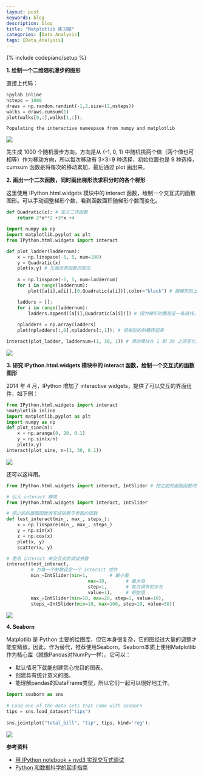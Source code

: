 ```yaml
---
layout: post
keywords: blog
description: blog
title: "Matplotlib 练习题"
categories: [Data_Analysis]
tags: [Data_Analysis]
---
```

{% include codepiano/setup %}

**1. 绘制一个二维随机漫步的图形**

直接上代码：


```python
%pylab inline
nsteps = 1000
draws = np.random.randint(-1,2,size=(2,nsteps))
walks = draws.cumsum(1)
plot(walks[0,:],walks[1,:]);
```

    Populating the interactive namespace from numpy and matplotlib



![](http://images2015.cnblogs.com/blog/586070/201605/586070-20160527105930022-1129557327.png)

<!--more-->


先生成 1000 个随机漫步方向，方向是从 {-1, 0, 1} 中随机挑两个值（两个值也可相等）作为移动方向，所以每次移动有 3×3=9 种选择，初始位置也是 9 种选择，cumsum 函数是将每次的移动累加，最后通过 plot 画出来。

**2. 画出一个二次函数，同时画出梯形法求积分时的各个梯形**

这里使用 IPython.html.widgets 模块中的 interact 函数，绘制一个交互式的函数图形。可以手动调整梯形个数，看到函数面积随梯形个数而变化。


```python
def Quadratic(x): # 定义二次函数
    return 2*x**2 +3*x +4

import numpy as np
import matplotlib.pyplot as plt
from IPython.html.widgets import interact

def plot_ladder(laddernum):
    x = np.linspace(-5, 5, num=100)
    y = Quadratic(x)
    plot(x,y) # 先画出原函数的图形
    
    a = np.linspace(-5, 5, num=laddernum)
    for i in range(laddernum):
        plot([a[i],a[i]],[0,Quadratic(a[i])],color="black") # 画梯形的上底和下底

    ladders = [];
    for i in range(laddernum):
        ladders.append([a[i],Quadratic(a[i])]) # 因为梯形的腰是呈一条直线，所以这里存下各点坐标
    
    npladders = np.array(ladders)
    plot(npladders[:,0],npladders[:,1]); # 把梯形的斜腰连起来

interact(plot_ladder, laddernum=(1, 30, 1)) # 滑动模块在 1 和 30 之间变化，变化区间是 1
```


![](http://images2015.cnblogs.com/blog/586070/201605/586070-20160527105939069-542551999.png)




**3. 研究 IPython.html.widgets 模块中的 interact 函数，绘制一个交互式的函数图形**

2014 年 4 月，IPython 增加了 interactive widgets，提供了可以交互的界面组件，如下例：


```python
from IPython.html.widgets import interact
%matplotlib inline
import matplotlib.pyplot as plt
import numpy as np
def plot_sine(n):
    x = np.arange(0, 20, 0.1)
    y = np.sin(x/n)
    plot(x,y)
interact(plot_sine, n=(1, 30, 0.1))
```


![](http://images2015.cnblogs.com/blog/586070/201605/586070-20160527105946038-704075999.png)




还可以这样用。


```python
from IPython.html.widgets import interact, IntSlider # 把之前的画图函数改写成依赖于参数的函数
```


```python
# 引入 interact 模块
from IPython.html.widgets import interact, IntSlider

# 把之前的画图函数改写成依赖于参数的函数
def test_interact(min_, max_, steps_):
    x = np.linspace(min_, max_, steps_)
    y = np.sin(x)
    z = np.cos(x)
    plot(x, y)
    scatter(x, y)

# 使用 interact 来交互式的调试参数
interact(test_interact,
         # 为每一个参数设定一个 interact 控件
         min_=IntSlider(min=1,        # 最小值
                              max=10,       # 最大值
                              step=1,       # 每次调节的步长
                              value=1),     # 初始值
         max_=IntSlider(min=10, max=20, step=1, value=10),
         steps_=IntSlider(min=10, max=100, step=10, value=50))
```


![](http://images2015.cnblogs.com/blog/586070/201605/586070-20160527105954397-1592272870.png)




**4. Seaborn**

Matplotlib 是 Python 主要的绘图库，但它本身很复杂，它的图经过大量的调整才能变精致。因此，作为替代，推荐使用Seaborn。Seaborn本质上使用Matplotlib作为核心库（就像Pandas对NumPy一样）。它可以：

- 默认情况下就能创建赏心悦目的图表。
- 创建具有统计意义的图。
- 能理解pandas的DataFrame类型，所以它们一起可以很好地工作。


```python
import seaborn as sns
 
# Load one of the data sets that come with seaborn
tips = sns.load_dataset("tips")
 
sns.jointplot("total_bill", "tip", tips, kind='reg');
```


![](http://images2015.cnblogs.com/blog/586070/201605/586070-20160527110001788-839020034.png)




**参考资料**

- [用 IPython notebook + nvd3 实现交互式调试](https://blog.laisky.com/p/ipython-notebook/)
- [Python 和数据科学的起步指南](http://python.jobbole.com/80853/)